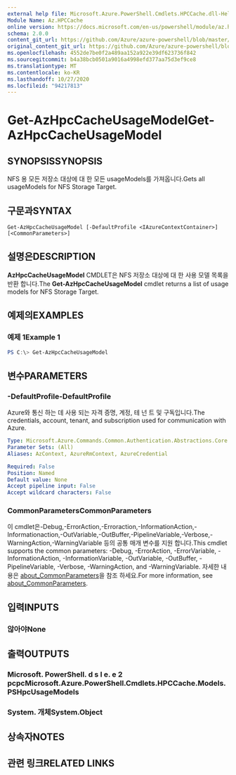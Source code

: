 ```yaml
---
external help file: Microsoft.Azure.PowerShell.Cmdlets.HPCCache.dll-Help.xml
Module Name: Az.HPCCache
online version: https://docs.microsoft.com/en-us/powershell/module/az.hpccache/get-azhpccacheusagemodels
schema: 2.0.0
content_git_url: https://github.com/Azure/azure-powershell/blob/master/src/HPCCache/HPCCache/help/Get-AzHpcCacheUsageModel.md
original_content_git_url: https://github.com/Azure/azure-powershell/blob/master/src/HPCCache/HPCCache/help/Get-AzHpcCacheUsageModel.md
ms.openlocfilehash: 4552de7be0f2a489aa152a922e39df623736f842
ms.sourcegitcommit: b4a38bcb0501a9016a4998efd377aa75d3ef9ce8
ms.translationtype: MT
ms.contentlocale: ko-KR
ms.lasthandoff: 10/27/2020
ms.locfileid: "94217813"
---
```

# <span data-ttu-id="7b312-101">Get-AzHpcCacheUsageModel</span><span class="sxs-lookup"><span data-stu-id="7b312-101">Get-AzHpcCacheUsageModel</span></span>

## <span data-ttu-id="7b312-102">SYNOPSIS</span><span class="sxs-lookup"><span data-stu-id="7b312-102">SYNOPSIS</span></span>
<span data-ttu-id="7b312-103">NFS 용 모든 저장소 대상에 대 한 모든 usageModels를 가져옵니다.</span><span class="sxs-lookup"><span data-stu-id="7b312-103">Gets all usageModels for NFS Storage Target.</span></span>

## <span data-ttu-id="7b312-104">구문과</span><span class="sxs-lookup"><span data-stu-id="7b312-104">SYNTAX</span></span>

```
Get-AzHpcCacheUsageModel [-DefaultProfile <IAzureContextContainer>] [<CommonParameters>]
```

## <span data-ttu-id="7b312-105">설명은</span><span class="sxs-lookup"><span data-stu-id="7b312-105">DESCRIPTION</span></span>
<span data-ttu-id="7b312-106">**AzHpcCacheUsageModel** CMDLET은 NFS 저장소 대상에 대 한 사용 모델 목록을 반환 합니다.</span><span class="sxs-lookup"><span data-stu-id="7b312-106">The **Get-AzHpcCacheUsageModel** cmdlet returns a list of usage models for NFS Storage Target.</span></span>

## <span data-ttu-id="7b312-107">예제의</span><span class="sxs-lookup"><span data-stu-id="7b312-107">EXAMPLES</span></span>

### <span data-ttu-id="7b312-108">예제 1</span><span class="sxs-lookup"><span data-stu-id="7b312-108">Example 1</span></span>
```powershell
PS C:\> Get-AzHpcCacheUsageModel
```

## <span data-ttu-id="7b312-109">변수</span><span class="sxs-lookup"><span data-stu-id="7b312-109">PARAMETERS</span></span>

### <span data-ttu-id="7b312-110">-DefaultProfile</span><span class="sxs-lookup"><span data-stu-id="7b312-110">-DefaultProfile</span></span>
<span data-ttu-id="7b312-111">Azure와 통신 하는 데 사용 되는 자격 증명, 계정, 테 넌 트 및 구독입니다.</span><span class="sxs-lookup"><span data-stu-id="7b312-111">The credentials, account, tenant, and subscription used for communication with Azure.</span></span>

```yaml
Type: Microsoft.Azure.Commands.Common.Authentication.Abstractions.Core.IAzureContextContainer
Parameter Sets: (All)
Aliases: AzContext, AzureRmContext, AzureCredential

Required: False
Position: Named
Default value: None
Accept pipeline input: False
Accept wildcard characters: False
```

### <span data-ttu-id="7b312-112">CommonParameters</span><span class="sxs-lookup"><span data-stu-id="7b312-112">CommonParameters</span></span>
<span data-ttu-id="7b312-113">이 cmdlet은-Debug,-ErrorAction,-Erroraction,-InformationAction,-Informationaction,-OutVariable,-OutBuffer,-PipelineVariable,-Verbose,-WarningAction,-WarningVariable 등의 공통 매개 변수를 지원 합니다.</span><span class="sxs-lookup"><span data-stu-id="7b312-113">This cmdlet supports the common parameters: -Debug, -ErrorAction, -ErrorVariable, -InformationAction, -InformationVariable, -OutVariable, -OutBuffer, -PipelineVariable, -Verbose, -WarningAction, and -WarningVariable.</span></span> <span data-ttu-id="7b312-114">자세한 내용은 [about_CommonParameters](http://go.microsoft.com/fwlink/?LinkID=113216)을 참조 하세요.</span><span class="sxs-lookup"><span data-stu-id="7b312-114">For more information, see [about_CommonParameters](http://go.microsoft.com/fwlink/?LinkID=113216).</span></span>

## <span data-ttu-id="7b312-115">입력</span><span class="sxs-lookup"><span data-stu-id="7b312-115">INPUTS</span></span>

### <span data-ttu-id="7b312-116">않아야</span><span class="sxs-lookup"><span data-stu-id="7b312-116">None</span></span>

## <span data-ttu-id="7b312-117">출력</span><span class="sxs-lookup"><span data-stu-id="7b312-117">OUTPUTS</span></span>

### <span data-ttu-id="7b312-118">Microsoft. PowerShell. d s l e. e 2 pcpc</span><span class="sxs-lookup"><span data-stu-id="7b312-118">Microsoft.Azure.PowerShell.Cmdlets.HPCCache.Models.PSHpcUsageModels</span></span>

### <span data-ttu-id="7b312-119">System. 개체</span><span class="sxs-lookup"><span data-stu-id="7b312-119">System.Object</span></span>
## <span data-ttu-id="7b312-120">상속자</span><span class="sxs-lookup"><span data-stu-id="7b312-120">NOTES</span></span>

## <span data-ttu-id="7b312-121">관련 링크</span><span class="sxs-lookup"><span data-stu-id="7b312-121">RELATED LINKS</span></span>
